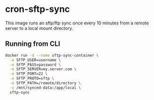 # cron-sftp-sync

This image runs an sftp/ftp sync once every 10 minutes from a remote server to a local mount directory.

## Running from CLI

```sh
docker run -d --name sftp-sync-container \
  -e SFTP_USER=username \
  -e SFTP_PASS=password \
  -e SFTP_SERVER=my.server.com \
  -e SFTP_PORT=22 \
  -e SFTP_PROTO=sftp \
  -e SFTP_PATH=/remote/directory \
  -v /mnt/synced-data:/app/local \
  sftp-sync
```